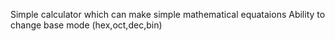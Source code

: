Simple calculator which can make simple mathematical equataions
Ability to change base mode (hex,oct,dec,bin)
